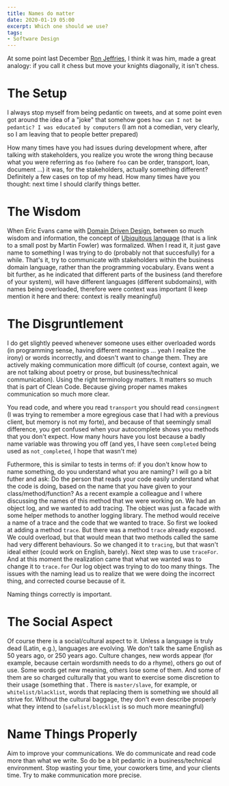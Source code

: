 ```yaml
---
title: Names do matter
date: 2020-01-19 05:00
excerpt: Which one should we use?
tags:
- Software Design
---
```


At some point last December [Ron Jeffries](https://www.ronjeffries.com/), I think it was him, made a great analogy: if you call it chess but move your knights diagonally, it isn't chess.

# The Setup

I always stop myself from being pedantic on tweets, and at some point even got around the idea of a "joke" that somehow goes `how can I not be pedantic? I was educated by computers` (I am not a comedian, very clearly, so I am leaving that to people better prepared)

How many times have you had issues during development where, after talking with stakeholders, you realize you wrote the wrong thing because what you were referring as `foo` (where `foo` can be order, transport, loan, document ...) it was, for the stakeholders, actually something different? Definitely a few cases on top of my head. How many times have you thought: next time I should clarify things better.

# The Wisdom

When Eric Evans came with [Domain Driven Design](https://www.goodreads.com/book/show/179133.Domain_Driven_Design?from_search=true&qid=uowqWQpF1T&rank=4), between so much wisdom and information, the concept of [Ubiquitous language](https://www.martinfowler.com/bliki/UbiquitousLanguage.html) (that is a link to a small post by Martin Fowler) was formalized. When I read it, it just gave name to something I was trying to do (probably not that succesfully) for a while. That's it, try to communicate with stakeholders within the business domain language, rather than the programming vocabulary. Evans went a bit further, as he indicated that different parts of the business (and therefore of your system), will have different languages (different subdomains), with names being overloaded, therefore were context was important (I keep mention it here and there: context is really meaningful)

# The Disgruntlement

I do get slightly peeved whenever someone uses either overloaded words (in programming sense, having different meanings ... yeah I realize the irony) or words incorrectly, and doesn't want to change them. They are actively making communication more difficult (of course, context again, we are not talking about poetry or prose, but business/technical communication). Using the right terminology matters. It matters so much that is part of Clean Code. Because giving proper names makes communication so much more clear.

You read code, and where you read `transport` you should read `consingment` (I was trying to remember a more egregious case that I had with a previous client, but memory is not my forte), and because of that seemingly small difference, you get confused when your autocomplete shows you methods that you don't expect. How many hours have you lost because a badly name variable was throwing you off (and yes, I have seen `completed` being used as `not_completed`, I hope that wasn't me)

Futhermore, this is similar to tests in terms of: if you don't know how to name something, do you understand what you are naming? I will go a bit futher and ask: Do the person that reads your code easily understand what the code is doing, based on the name that you have given to your class/method/function? As a recent example a colleague and I where discussing the names of this method that we were working on. We had an object log, and we wanted to add tracing. The object was just a facade with some helper methods to another logging library. The method would receive a name of a trace and the code that we wanted to trace. So first we looked at adding a method `trace`. But there was a method `trace` already exposed. We could overload, but that would mean that two methods called the same had very different behaviours. So we changed it to `tracing`, but that wasn't ideal either (could work on English, barely). Next step was to use `traceFor`. And at this moment the realization came that what we wanted was to change it to `trace.for` Our log object was trying to do too many things. The issues with the naming lead us to realize that we were doing the incorrect thing, and corrected course because of it.

Naming things correctly is important.

# The Social Aspect

Of course there is a social/cultural aspect to it. Unless a language is truly dead (Latin, e.g.), languages are evolving. We don't talk the same English as 50 years ago, or 250 years ago. Culture changes, new words appear (for example, because certain wordsmith needs to do a rhyme), others go out of use. Some words get new meaning, others lose some of them. And some of them are so charged culturally that you want to exercise some discretion to their usage (something that . There is `master/slave`, for example, or `whitelist/blacklist`, words that replacing them is something we should all strive for. Without the cultural baggage, they don't even describe properly what they intend to (`safelist/blocklist` is so much more meaningful)

# Name Things Properly

Aim to improve your communications. We do communicate and read code more than what we write. So do be a bit pedantic in a business/technical environment. Stop wasting your time, your coworkers time, and your clients time. Try to make communication more precise.
